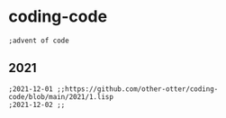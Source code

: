 # coding-code
```common-lisp
;advent of code

```

## 2021
```common-lisp
;2021-12-01 ;;https://github.com/other-otter/coding-code/blob/main/2021/1.lisp
;2021-12-02 ;;
```
